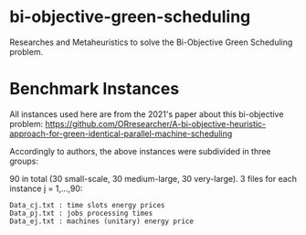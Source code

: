 # bi-objective-green-scheduling
Researches and Metaheuristics to solve the Bi-Objective Green Scheduling problem.

# Benchmark Instances

All instances used here are from the 2021's paper about this bi-objective problem:
https://github.com/ORresearcher/A-bi-objective-heuristic-approach-for-green-identical-parallel-machine-scheduling

Accordingly to authors, the above instances were subdivided in three groups:

90 in total (30 small-scale, 30 medium-large, 30 very-large).
3 files for each instance j = 1,...,90:

    Data_cj.txt : time slots energy prices
    Data_pj.txt : jobs processing times
    Data_ej.txt : machines (unitary) energy price
